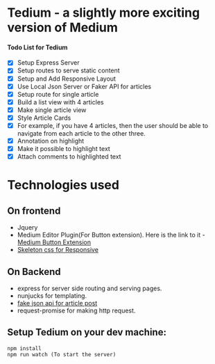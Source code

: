 
# Tedium - a slightly more exciting version of Medium

#### Todo List for Tedium

- [x] Setup Express Server
- [x] Setup routes to serve static content
- [x] Setup and Add Responsive Layout
- [x] Use Local Json Server or Faker API for articles
- [x] Setup route for single article
- [x] Build a  list view with 4 articles
- [x] Make single article view
- [x] Style Article Cards
- [x] For example, if you have 4 articles, then the user should be able to navigate from each article to the other three.
- [x] Annotation on highlight
- [x] Make it possible to highlight text
- [x] Attach comments to highlighted text

# Technologies used

## On frontend
  -  Jquery
  -  Medium Editor Plugin(For Button extension). 
      Here is the link to it - [Medium Button Extension](https://github.com/yabwe/medium-editor/tree/master/src/js/extensions)
  - [Skeleton css for Responsive](http://getskeleton.com/)    
  
	
## On Backend
 - express for server side routing and serving pages.
 - nunjucks for templating.
 - [fake json api for article post](http://jsonplaceholder.typicode.com/posts?&_limit=4)
 - request-promise for making http request.
 
 ## Setup Tedium on your dev machine:
 
	npm install
	npm run watch (To start the server)
 

 
 
 
    
  

